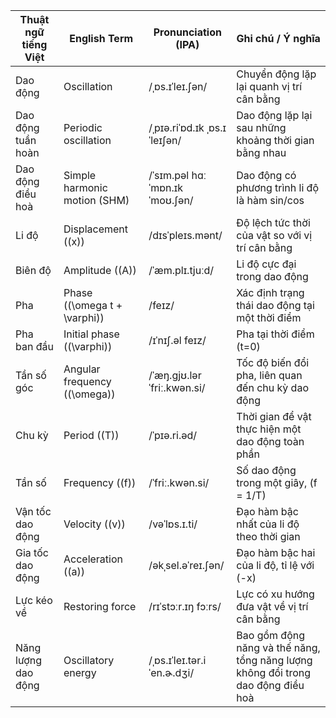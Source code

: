 | Thuật ngữ tiếng Việt                | English Term                    | Pronunciation (IPA)         | Ghi chú / Ý nghĩa                                                                 |
|-------------------------------------|----------------------------------|-----------------------------|-----------------------------------------------------------------------------------|
| Dao động                            | Oscillation                      | /ˌɒs.ɪˈleɪ.ʃən/            | Chuyển động lặp lại quanh vị trí cân bằng                                         |
| Dao động tuần hoàn                  | Periodic oscillation             | /ˌpɪə.riˈɒd.ɪk ˌɒs.ɪˈleɪʃən/| Dao động lặp lại sau những khoảng thời gian bằng nhau                            |
| Dao động điều hoà                   | Simple harmonic motion (SHM)     | /ˈsɪm.pəl hɑːˈmɒn.ɪk ˈmoʊ.ʃən/ | Dao động có phương trình li độ là hàm sin/cos                                   |
| Li độ                               | Displacement (\(x\))             | /dɪsˈpleɪs.mənt/            | Độ lệch tức thời của vật so với vị trí cân bằng                                  |
| Biên độ                             | Amplitude (\(A\))                | /ˈæm.plɪ.tjuːd/             | Li độ cực đại trong dao động                                                     |
| Pha                                 | Phase (\(\omega t + \varphi\))   | /feɪz/                      | Xác định trạng thái dao động tại một thời điểm                                   |
| Pha ban đầu                         | Initial phase (\(\varphi\))      | /ɪˈnɪʃ.əl feɪz/             | Pha tại thời điểm \(t=0\)                                                        |
| Tần số góc                          | Angular frequency (\(\omega\))   | /ˈæŋ.ɡjʊ.lər ˈfriː.kwən.si/ | Tốc độ biến đổi pha, liên quan đến chu kỳ dao động                               |
| Chu kỳ                              | Period (\(T\))                   | /ˈpɪə.ri.əd/                 | Thời gian để vật thực hiện một dao động toàn phần                                |
| Tần số                              | Frequency (\(f\))                | /ˈfriː.kwən.si/              | Số dao động trong một giây, \(f = 1/T\)                                          |
| Vận tốc dao động                    | Velocity (\(v\))                 | /vəˈlɒs.ɪ.ti/                | Đạo hàm bậc nhất của li độ theo thời gian                                        |
| Gia tốc dao động                    | Acceleration (\(a\))             | /əkˌsel.əˈreɪ.ʃən/          | Đạo hàm bậc hai của li độ, tỉ lệ với \(-x\)                                      |
| Lực kéo về                          | Restoring force                  | /rɪˈstɔːr.ɪŋ fɔːrs/         | Lực có xu hướng đưa vật về vị trí cân bằng                                       |
| Năng lượng dao động                  | Oscillatory energy               | /ˌɒs.ɪˈleɪ.tər.i ˈen.ɚ.dʒi/ | Bao gồm động năng và thế năng, tổng năng lượng không đổi trong dao động điều hoà |


